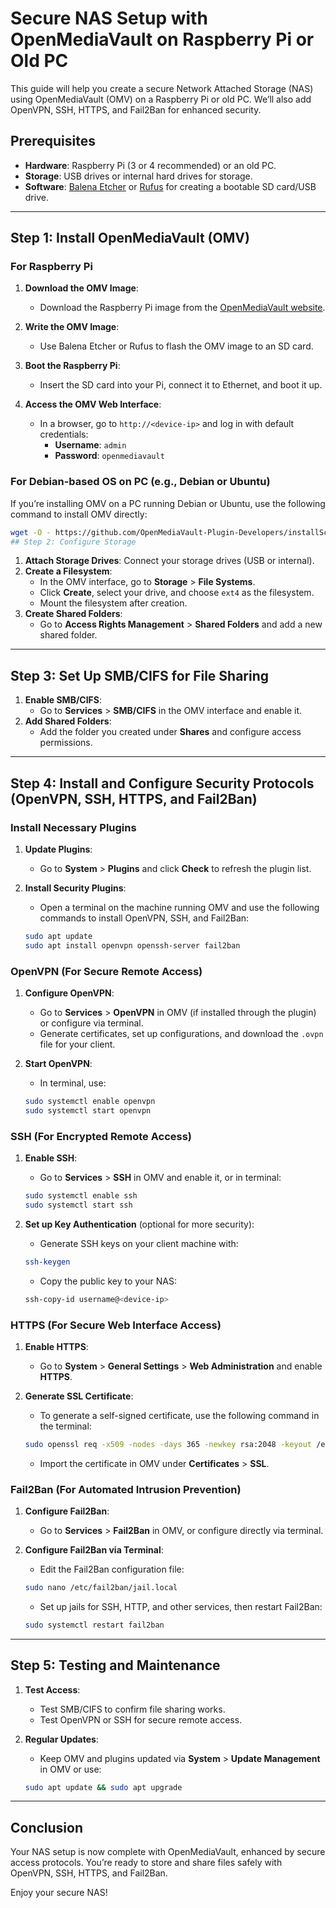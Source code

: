 # Secure NAS Setup with OpenMediaVault on Raspberry Pi or Old PC

This guide will help you create a secure Network Attached Storage (NAS) using OpenMediaVault (OMV) on a Raspberry Pi or old PC. We’ll also add OpenVPN, SSH, HTTPS, and Fail2Ban for enhanced security.

## Prerequisites

- **Hardware**: Raspberry Pi (3 or 4 recommended) or an old PC.
- **Storage**: USB drives or internal hard drives for storage.
- **Software**: [Balena Etcher](https://www.balena.io/etcher/) or [Rufus](https://rufus.ie/) for creating a bootable SD card/USB drive.

---

## Step 1: Install OpenMediaVault (OMV)

### For Raspberry Pi

1. **Download the OMV Image**:
   - Download the Raspberry Pi image from the [OpenMediaVault website](https://www.openmediavault.org/download.html).
   
2. **Write the OMV Image**:
   - Use Balena Etcher or Rufus to flash the OMV image to an SD card.

3. **Boot the Raspberry Pi**:
   - Insert the SD card into your Pi, connect it to Ethernet, and boot it up.

4. **Access the OMV Web Interface**:
   - In a browser, go to `http://<device-ip>` and log in with default credentials:
     - **Username**: `admin`
     - **Password**: `openmediavault`

### For Debian-based OS on PC (e.g., Debian or Ubuntu)

If you’re installing OMV on a PC running Debian or Ubuntu, use the following command to install OMV directly:

```bash
wget -O - https://github.com/OpenMediaVault-Plugin-Developers/installScript/raw/master/install | sudo bash
## Step 2: Configure Storage
```

1. **Attach Storage Drives**: Connect your storage drives (USB or internal).
2. **Create a Filesystem**:
    - In the OMV interface, go to **Storage** > **File Systems**.
    - Click **Create**, select your drive, and choose `ext4` as the filesystem.
    - Mount the filesystem after creation.
3. **Create Shared Folders**:
    - Go to **Access Rights Management** > **Shared Folders** and add a new shared folder.

---

## Step 3: Set Up SMB/CIFS for File Sharing

1. **Enable SMB/CIFS**:
    - Go to **Services** > **SMB/CIFS** in the OMV interface and enable it.
2. **Add Shared Folders**:
    - Add the folder you created under **Shares** and configure access permissions.

---

## Step 4: Install and Configure Security Protocols (OpenVPN, SSH, HTTPS, and Fail2Ban)

### Install Necessary Plugins

1. **Update Plugins**:
    - Go to **System** > **Plugins** and click **Check** to refresh the plugin list.
2. **Install Security Plugins**:
    - Open a terminal on the machine running OMV and use the following commands to install OpenVPN, SSH, and Fail2Ban:

    ```bash
    sudo apt update
    sudo apt install openvpn openssh-server fail2ban
    ```

### OpenVPN (For Secure Remote Access)

1. **Configure OpenVPN**:
    - Go to **Services** > **OpenVPN** in OMV (if installed through the plugin) or configure via terminal.
    - Generate certificates, set up configurations, and download the `.ovpn` file for your client.
2. **Start OpenVPN**:
    - In terminal, use:

    ```bash
    sudo systemctl enable openvpn
    sudo systemctl start openvpn
    ```

### SSH (For Encrypted Remote Access)

1. **Enable SSH**:
    - Go to **Services** > **SSH** in OMV and enable it, or in terminal:

    ```bash
    sudo systemctl enable ssh
    sudo systemctl start ssh
    ```

2. **Set up Key Authentication** (optional for more security):
    - Generate SSH keys on your client machine with:

    ```bash
    ssh-keygen
    ```

    - Copy the public key to your NAS:

    ```bash
    ssh-copy-id username@<device-ip>
    ```

### HTTPS (For Secure Web Interface Access)

1. **Enable HTTPS**:
    - Go to **System** > **General Settings** > **Web Administration** and enable **HTTPS**.
2. **Generate SSL Certificate**:
    - To generate a self-signed certificate, use the following command in the terminal:

    ```bash
    sudo openssl req -x509 -nodes -days 365 -newkey rsa:2048 -keyout /etc/ssl/private/omv.key -out /etc/ssl/certs/omv.crt
    ```

    - Import the certificate in OMV under **Certificates** > **SSL**.

### Fail2Ban (For Automated Intrusion Prevention)

1. **Configure Fail2Ban**:
    - Go to **Services** > **Fail2Ban** in OMV, or configure directly via terminal.
2. **Configure Fail2Ban via Terminal**:
    - Edit the Fail2Ban configuration file:

    ```bash
    sudo nano /etc/fail2ban/jail.local
    ```

    - Set up jails for SSH, HTTP, and other services, then restart Fail2Ban:

    ```bash
    sudo systemctl restart fail2ban
    ```

---

## Step 5: Testing and Maintenance

1. **Test Access**:
    - Test SMB/CIFS to confirm file sharing works.
    - Test OpenVPN or SSH for secure remote access.
2. **Regular Updates**:
    - Keep OMV and plugins updated via **System** > **Update Management** in OMV or use:

    ```bash
    sudo apt update && sudo apt upgrade
    ```

---

## Conclusion

Your NAS setup is now complete with OpenMediaVault, enhanced by secure access protocols. You’re ready to store and share files safely with OpenVPN, SSH, HTTPS, and Fail2Ban.

Enjoy your secure NAS!






